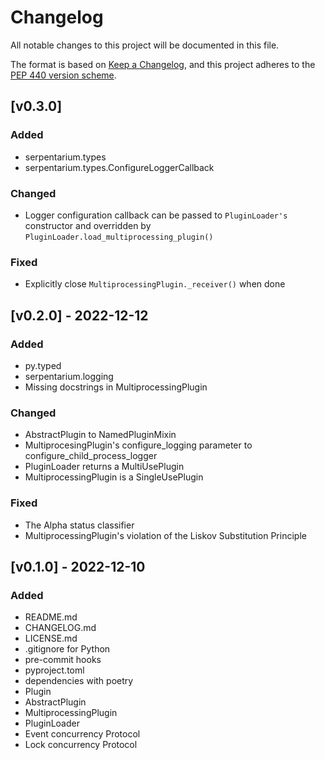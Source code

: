 # Changelog

All notable changes to this project will be documented in this file.

The format is based on [Keep a
Changelog](https://keepachangelog.com/en/1.0.0/), and this project adheres to
the [PEP 440 version scheme](https://peps.python.org/pep-0440/#version-scheme).

## [v0.3.0]
### Added
- serpentarium.types
- serpentarium.types.ConfigureLoggerCallback

### Changed
- Logger configuration callback can be passed to `PluginLoader's` constructor
  and overridden by `PluginLoader.load_multiprocessing_plugin()`

### Fixed
- Explicitly close `MultiprocessingPlugin._receiver()` when done

## [v0.2.0] - 2022-12-12
### Added
- py.typed
- serpentarium.logging
- Missing docstrings in MultiprocessingPlugin

### Changed
- AbstractPlugin to NamedPluginMixin
- MultiprocesingPlugin's configure_logging parameter to configure_child_process_logger
- PluginLoader returns a MultiUsePlugin
- MultiprocessingPlugin is a SingleUsePlugin

### Fixed
- The Alpha status classifier
- MultiprocessingPlugin's violation of the Liskov Substitution Principle

## [v0.1.0] - 2022-12-10
### Added
- README.md
- CHANGELOG.md
- LICENSE.md
- .gitignore for Python
- pre-commit hooks
- pyproject.toml
- dependencies with poetry
- Plugin
- AbstractPlugin
- MultiprocessingPlugin
- PluginLoader
- Event concurrency Protocol
- Lock concurrency Protocol
